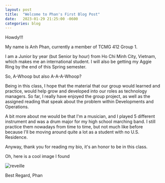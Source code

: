 ```yaml
---
layout: post
title:  "Welcome to Phan's First Blog Post"
date:   2023-01-29 21:25:00 -0600
categories: blog
---
```

Howdy!!!

My name is Anh Phan, currently a member of TCMG 412 Group 1.

I am a Junior by year (but Senior by hour) from Ho Chi Minh City, Vietnam, which makes me an international student. I will also be getting my Aggie Ring by the end of this Spring semester. 

So, A-Whoop but also A-A-A-Whoop?

Being in this class, I hope that the material that our group would learned and practice, would help grow and developed into our roles as technology managers. So far, I really have enjoyed the group project, as well as the assigned reading that speak about the problem within Developments and Operations.

A bit more about me would be that I'm a musician, and I played 5 different instrument and was a drum major for my high school marching band. I still practice them nowadays from time to time, but not much like before because I'll be moving around quite a lot as a student with no U.S. Residence.

Anyway, thank you for reading my bio, it's an honor to be in this class.

Oh, here is a cool image I found

![reveille](https://reveille.tamu.edu/assets/img/Rev-Social.JPG)

Best Regard,
Phan
